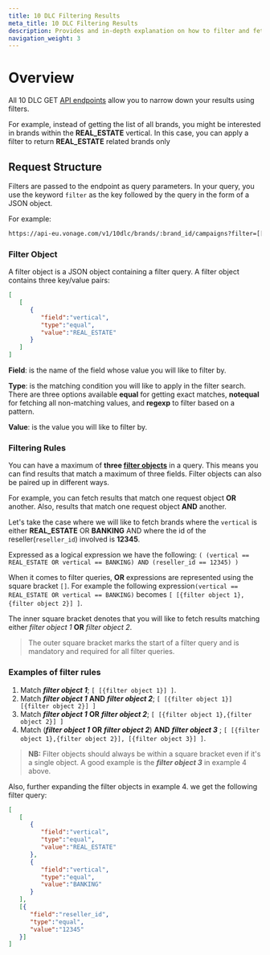 ```yaml
---
title: 10 DLC Filtering Results
meta_title: 10 DLC Filtering Results 
description: Provides and in-depth explanation on how to filter and fetch results containing specific keyword combinations. 
navigation_weight: 3
---
```


# Overview

All 10 DLC GET [API endpoints](/api/10dlc) allow you to narrow down your results using filters.

For example, instead of getting the list of all brands, you might be interested in brands within the **REAL_ESTATE** vertical. In this case, you can apply a filter to return **REAL_ESTATE** related brands only 

## Request Structure
Filters are passed to the endpoint as query parameters. In your query, you use the keyword `filter` as the key followed by the query in the form of a JSON object.

For example:

```sh
https://api-eu.vonage.com/v1/10dlc/brands/:brand_id/campaigns?filter=[[{"field":"vertical","type":"equal","value":"REAL_ESTATE"}]]
```

### Filter Object 
A filter object is a JSON object containing a filter query. A filter object contains three key/value pairs:

```json
[
   [
      {
         "field":"vertical",
         "type":"equal",
         "value":"REAL_ESTATE"
      }
   ]
]
```

**Field**: is the name of the field whose value you will like to filter by.

**Type**: is the matching condition you will like to apply in the filter search. There are three options available **equal** for getting exact matches, **notequal** for fetching all non-matching values, and **regexp** to filter based on a pattern.

**Value**: is the value you will like to filter by. 

### Filtering Rules
You can have a maximum of **three [filter objects](#filter-object)** in a query. This means you can find results that match a maximum of three fields. Filter objects can also be paired up in different ways.

For example, you can fetch results that match one request object **OR** another. Also, results that match one request object **AND** another.


Let's take the case where we will like to fetch brands where the `vertical` is either **REAL_ESTATE** OR **BANKING** AND where the id of the reseller(`reseller_id`) involved is **12345**.

Expressed as a logical expression we have the following: `( (vertical == REAL_ESTATE OR vertical == BANKING) AND (reseller_id == 12345) )`

When it comes to filter queries, **OR** expressions are represented using the square bracket `[]`. 
For example the following expression`(vertical == REAL_ESTATE OR vertical == BANKING)` becomes `[ [{filter object 1}, {filter object 2}] ]`.

The inner square bracket denotes that you will like to fetch results matching either *filter object 1* **OR** *filter object 2*.

> The outer square bracket marks the start of a filter query and is mandatory and required for all filter queries.

### Examples of filter rules
1. Match ***filter object 1***; `[ [{filter object 1}] ]`.
2. Match ***filter object 1*** **AND** ***filter object 2***; `[ [{filter object 1}] [{filter object 2}] ]`
3. Match ***filter object 1*** **OR** ***filter object 2***;  `[ [{filter object 1},{filter object 2}] ]`
4. Match (***filter object 1*** **OR** ***filter object 2***) **AND** ***filter object 3*** ; `[ [{filter object 1},{filter object 2}], [{filter object 3}] ]`.

> **NB:** Filter objects should always be within a square bracket even if it's a single object. A good example is the ***filter object 3*** in example 4 above.

Also, further expanding the filter objects in example 4. we get the following filter query:

```json
[
   [
      {
         "field":"vertical",
         "type":"equal",
         "value":"REAL_ESTATE"
      },
      {
         "field":"vertical",
         "type":"equal",
         "value":"BANKING"
      }
   ],
   [{
      "field":"reseller_id",
      "type":"equal",
      "value":"12345"
   }]
]
```